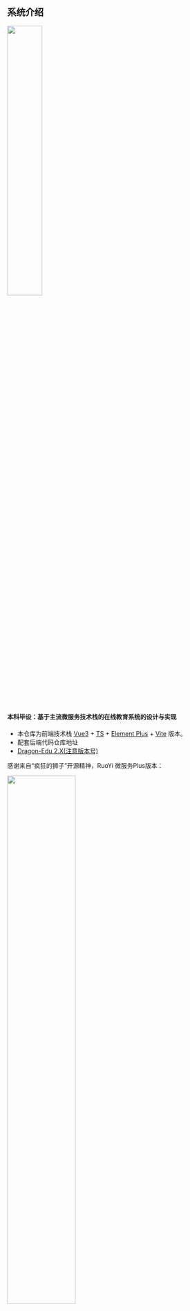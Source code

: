 ## 系统介绍
<img src="https://github.com/Xiamu-ssr/Dragon-Edu-Vue3/assets/77220168/29d8eb27-dc20-4afe-be96-424673188b0a" width="auto" height="40%">
<div style="height: 10px; clear: both;"></div>

#### 本科毕设：基于主流微服务技术栈的在线教育系统的设计与实现

* 本仓库为前端技术栈 [Vue3](https://v3.cn.vuejs.org) + [TS](https://www.typescriptlang.org/) + [Element Plus](https://element-plus.org/zh-CN) + [Vite](https://cn.vitejs.dev) 版本。
* 配套后端代码仓库地址
* [Dragon-Edu 2.X(注意版本号)](https://github.com/Xiamu-ssr/Dragon-Edu)

感谢来自“疯狂的狮子”开源精神，RuoYi 微服务Plus版本：

<img src="https://foruda.gitee.com/images/1679673780944866919/d908a86f_1766278.png" width="56%" height="56%">
<div style="height: 10px; clear: both;"></div>

> 文档地址: [plus-doc](https://plus-doc.dromara.org)

## 前端运行

```bash
# 克隆项目
git clone https://github.com/Xiamu-ssr/Dragon-Edu-Vue3.git

# 安装依赖
npm install --registry=https://registry.npmmirror.com

# 启动服务
npm run dev

# 构建生产环境 
npm run build:prod

# 前端访问地址 http://localhost:80
```

## 参考教程
[b站-木子dn](https://www.bilibili.com/video/BV1GM4m1k7uN)

## 演示图例
见后端，https://github.com/Xiamu-ssr/Dragon-Edu
